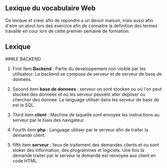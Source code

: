## Lexique du vocabulaire Web

Ce lexique et creer afin de repondre a un devoir maison, mais aussi afin d'etre un atout lors des exercice afin de connaitre la definition des termes travaille en cour lors de cette premier semaine de formation.


## Lexique

###LE BACKEND

1. First item **Backend** : Partie du developpement non visible par les utilisateur. Le backend se compose de serveur et de serveur de base de donnees.

2. Second item **base de donnees** : serveur on sont stockee ou où l'on peut stockee des donnees et ou les serveur peuvent aller deposer ou chercher des donnee. Le language utiliser dans les serveur de base de est le SQL.

3. Third item **client** : Machine de laquelle sont envoyee les instructions au serveur par le biais des navigateur.

4. Fourth item **php** : Language utiliser par le serveur afin de traiter la demande client.

5. fifth item **serveur** : lieux de traitement des demandes clients et ou sont stoker des information, des programmes et logiciels. Une fois la demande traiter par le serveur la demande est renvoyee aux client en code HTML.


